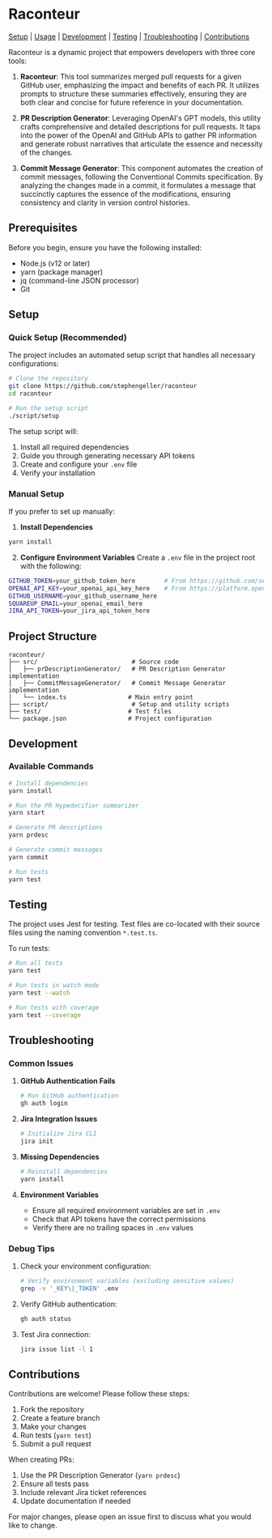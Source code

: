 # Raconteur

[Setup](#setup) | [Usage](#usage) | [Development](#development) | [Testing](#testing) | [Troubleshooting](#troubleshooting) | [Contributions](#contributions)

Raconteur is a dynamic project that empowers developers with three core tools:

1. **Raconteur**: This tool summarizes merged pull requests for a given GitHub user, emphasizing the
   impact and benefits of each PR. It utilizes prompts to structure these summaries effectively,
   ensuring they are both clear and concise for future reference in your documentation.

2. **PR Description Generator**: Leveraging OpenAI's GPT models, this utility crafts comprehensive
   and detailed descriptions for pull requests. It taps into the power of the OpenAI and GitHub APIs
   to gather PR information and generate robust narratives that articulate the essence and necessity
   of the changes.

3. **Commit Message Generator**: This component automates the creation of commit messages, following
   the Conventional Commits specification. By analyzing the changes made in a commit, it formulates
   a message that succinctly captures the essence of the modifications, ensuring consistency and
   clarity in version control histories.

## Prerequisites

Before you begin, ensure you have the following installed:

- Node.js (v12 or later)
- yarn (package manager)
- jq (command-line JSON processor)
- Git

## Setup

### Quick Setup (Recommended)

The project includes an automated setup script that handles all necessary configurations:

```bash
# Clone the repository
git clone https://github.com/stephengeller/raconteur
cd raconteur

# Run the setup script
./script/setup
```

The setup script will:

1. Install all required dependencies
2. Guide you through generating necessary API tokens
3. Create and configure your `.env` file
4. Verify your installation

### Manual Setup

If you prefer to set up manually:

1. **Install Dependencies**

```bash
yarn install
```

2. **Configure Environment Variables**
   Create a `.env` file in the project root with the following:

```bash
GITHUB_TOKEN=your_github_token_here        # From https://github.com/settings/tokens (needs 'repo' scope)
OPENAI_API_KEY=your_openai_api_key_here    # From https://platform.openai.com/api-keys
GITHUB_USERNAME=your_github_username_here
SQUAREUP_EMAIL=your_openai_email_here
JIRA_API_TOKEN=your_jira_api_token_here
```

## Project Structure

```
raconteur/
├── src/                          # Source code
│   ├── prDescriptionGenerator/   # PR Description Generator implementation
│   ├── CommitMessageGenerator/   # Commit Message Generator implementation
│   └── index.ts                 # Main entry point
├── script/                       # Setup and utility scripts
├── test/                        # Test files
└── package.json                 # Project configuration
```

## Development

### Available Commands

```bash
# Install dependencies
yarn install

# Run the PR Hypedocifier summarizer
yarn start

# Generate PR descriptions
yarn prdesc

# Generate commit messages
yarn commit

# Run tests
yarn test
```

## Testing

The project uses Jest for testing. Test files are co-located with their source files using the
naming convention `*.test.ts`.

To run tests:

```bash
# Run all tests
yarn test

# Run tests in watch mode
yarn test --watch

# Run tests with coverage
yarn test --coverage
```

## Troubleshooting

### Common Issues

1. **GitHub Authentication Fails**
   ```bash
   # Run GitHub authentication
   gh auth login
   ```

2. **Jira Integration Issues**
   ```bash
   # Initialize Jira CLI
   jira init
   ```

3. **Missing Dependencies**
   ```bash
   # Reinstall dependencies
   yarn install
   ```

4. **Environment Variables**
    - Ensure all required environment variables are set in `.env`
    - Check that API tokens have the correct permissions
    - Verify there are no trailing spaces in `.env` values

### Debug Tips

1. Check your environment configuration:
   ```bash
   # Verify environment variables (excluding sensitive values)
   grep -v '_KEY\|_TOKEN' .env
   ```

2. Verify GitHub authentication:
   ```bash
   gh auth status
   ```

3. Test Jira connection:
   ```bash
   jira issue list -l 1
   ```

## Contributions

Contributions are welcome! Please follow these steps:

1. Fork the repository
2. Create a feature branch
3. Make your changes
4. Run tests (`yarn test`)
5. Submit a pull request

When creating PRs:

1. Use the PR Description Generator (`yarn prdesc`)
2. Ensure all tests pass
3. Include relevant Jira ticket references
4. Update documentation if needed

For major changes, please open an issue first to discuss what you would like to change.